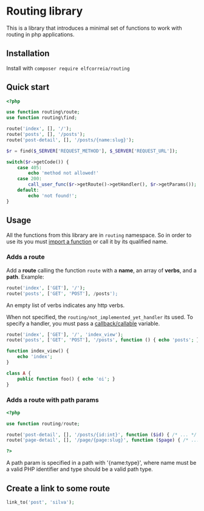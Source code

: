 # Routing library

This is a library that introduces a minimal set of functions to work with routing in php applications.

## Installation

Install with `composer require elfcorreia/routing`

## Quick start

~~~php
<?php

use function routing\route;
use function routing\find;

route('index', [], '/');
route('posts', [], '/posts');
route('post-detail', [], '/posts/{name:slug}');

$r = find($_SERVER['REQUEST_METHOD'], $_SERVER['REQUEST_URL']);

switch($r->getCode()) {
    case 405:
        echo 'method not allowed!'
    case 200:
        call_user_func($r->getRoute()->getHandler(), $r->getParams());
    default:
        echo 'not found!';
}
~~~

## Usage

All the functions from this library are in `routing` namespace. So in order to use its you must [import a function](https://www.php.net/manual/en/language.namespaces.importing.php) or call it by its qualified name.

### Adds a route

Add a **route** calling the function `route` with a **name**, an array of **verbs**, and a **path**. Example:
~~~php
route('index', ['GET'], '/');
route('posts', ['GET', 'POST'], /posts');
~~~

An empty list of verbs indicates any http verbs.

When not specified, the `routing/not_implemented_yet_handler` its used. To specify a handler, you must pass a [callback/callable](https://www.php.net/manual/en/language.types.callable.php) variable.
~~~php
route('index', ['GET'], '/', 'index_view');
route('posts', ['GET', 'POST'], '/posts', function () { echo 'posts'; });

function index_view() {
    echo 'index';
}

class A {
    public function foo() { echo 'oi'; }
}
~~~

### Adds a route with path params

~~~php
<?php 

use function routing/route;

route('post-detail', [], '/posts/{id:int}', function ($id) { /* ... */ });
route('page-detail', [], '/page/{page:slug}', function ($page) { /* ... */ });

?>
~~~

A path param is specified in a path with '{name:type}', where name must be a valid PHP identifier and type should be a valid path type.

## Create a link to some route
~~~php
link_to('post', 'silva');
~~~